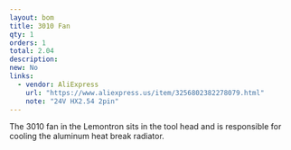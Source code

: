 ```yaml
---
layout: bom
title: 3010 Fan
qty: 1
orders: 1
total: 2.04
description: 
new: No
links: 
  - vendor: AliExpress
    url: "https://www.aliexpress.us/item/3256802382278079.html"
    note: "24V HX2.54 2pin"
---
```


The 3010 fan in the Lemontron sits in the tool head and is responsible for cooling the aluminum heat break radiator.